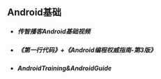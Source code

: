 ## Android基础

* ##### 传智播客Android基础视频
* ##### 《第一行代码》+《Android编程权威指南-第3版》
* ##### AndroidTraining&AndroidGuide



